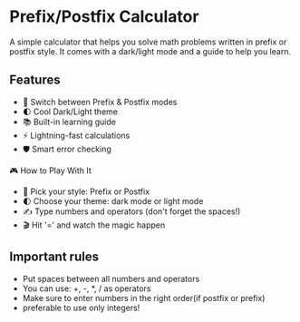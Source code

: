 # Prefix/Postfix Calculator

A simple calculator that helps you solve math problems written in prefix or postfix style. It comes with a dark/light mode and a guide to help you learn.

## Features

- 🔄 Switch between Prefix & Postfix modes
- 🌓 Cool Dark/Light theme
- 📚 Built-in learning guide
- ⚡ Lightning-fast calculations
- 🛡️ Smart error checking


🎮 How to Play With It

- 🎯 Pick your style: Prefix or Postfix
- 🌓 Choose your theme: dark mode or light mode
- ✍️ Type numbers and operators (don't forget the spaces!)
- 🎬 Hit '=' and watch the magic happen

## Important rules
- Put spaces between all numbers and operators
- You can use: +, -, *, / as operators 
- Make sure to enter numbers in the right order(if postfix or prefix)
- preferable to use only integers!

